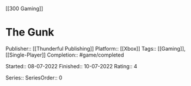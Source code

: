 [[300 Gaming]]

# The Gunk

Publisher:: [[Thunderful Publishing]]
Platform:: [[Xbox]]
Tags:: [[Gaming]], [[Single-Player]]
Completion:: #game/completed

Started:: 08-07-2022
Finished:: 10-07-2022
Rating:: 4

Series:: 
SeriesOrder:: 0